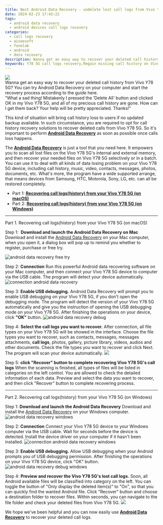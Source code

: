 ```yaml
---
title: Best Android Data Recovery - undelete lost call logs from Vivo Y78 5G
date: 2024-02-23 17:43:22
tags: 
  - android data recovery
  - android devices call logs recovery
categories: 
  - call logs recovery
  - aiseesoft
  - fonelab
  - android
  - data recovery
description: Wanna get an easy way to recover your deleted call history from Vivo Y78 5G? You can try Android Data Recovery on your computer and start the recovery process according to the guide here.
keywords: Y78 5G call logs recovery,Regain missing call history on Vivo Y78 5G,save erased call logs on Y78 5G,recover lost recent calls from Vivo,undelete call numbers from Vivo Y78 5G,Y78 5G call logs retrieval,recover call history from Vivo,get back deleted call history from Vivo Y78 5G android,lost all call history in Vivo Y78 5G again,how to retrieve call history from Vivo Y78 5G,restore call history when deleted in Vivo,how to get back deleted call history Vivo Y78 5G phone
---
```


<img src="https://img0mobiles.techidaily.com/images/best-assets/devices/vivo/vivo-y78-5g/3.jpg" class="atpl-imgstyle"  />

<div class="atpl-content atpl-for-fonelab-android recover-call-logs">

<div class="atpl-post-description-part-1">
Wanna get an easy way to recover your deleted call history from Vivo Y78 5G? You can try Android Data Recovery on your computer and start the recovery process according to the guide here.
</div>



<div class="atpl-post-description-part-2">
<div class="tpl-content-sub-paragraph-question">
    "What a sad thing! Mistakenly I pressed the ’Delete All' button and clicked OK in my Vivo Y78 5G, and all of my precious call history are gone. How can I get them back? Your help will be pretty appreciated. Thanks!"
</div>
<div class="tpl-content-sub-paragraph-content">
  <p>
    This kind of situation will bring call history loss to users if no updated backup available. In such circumstance, you are required to opt for call history recovery solutions to recover deleted calls from Vivo Y78 5G. So it's important to perform <a href="https://tools.techidaily.com/aiseesoft-android-data-recovery/" target="_blank" rel="noopener"><strong>Android Data Recovery</strong></a> as soon as possible once calls loss happens.
  </p>
</div>
</div>

<div class="atpl-post-description-part-3">
<div class="tpl-content-sub-paragraph-normal">
  <p>
    The <a href="https://tools.techidaily.com/aiseesoft-android-data-recovery/" target="_blank" rel="noopener"><strong>Android Data Recovery</strong></a> is just a tool that you need here. It empowers you to scan all lost files on the Vivo Y78 5G's internal and external memory, and then recover your needed files on Vivo Y78 5G selectively or in a batch. You can use it to deal with all kinds of data losing problem on your Vivo Y78 5G device, including call history, music, video, contacts, messages, photos, documents, etc. What's more, the program have a wide supported arrange, that means devices from Samsung, HTC, Motorola, Sony, LG, etc. can all be restored completely.
  </p>
</div>
</div>

<ul>
  <li>Part 1: <strong><a href="#p1"> Recovering call logs(history) from your Vivo Y78 5G  (on macOS)</a></strong></li>
  <li>Part 2: <strong><a href="#p2"> Recovering call logs(history) from your Vivo Y78 5G  (on Windows)</a></strong></li>
</ul>


<!-- Part 1 -->
<a id="p1" name="p1" ></a><hr>

<div>
  <span class="atpl-step-part-style">Part 1. Recovering call logs(history) from your Vivo Y78 5G (on macOS)</span>
</div>

<span class="atpl-stepstyle-a"><span>Step 1: </span></span> <strong>Download and launch the Android Data Recovery on Mac</strong>
Download and install the <a href="https://tools.techidaily.com/aiseesoft-android-data-recovery/" target="_blank" rel="noopener">Android Data Recovery</a> on your Mac computer, when you open it, a dialog box will pop up to remind you whether to register, purchase or free try.

<img src="https://tools.techidaily.com/images/apps/aiseesoft/android-data-recovery/mac-free-try.png" class="atpl-imgstyle" alt="android data recovery free try" />

<span class="atpl-stepstyle-a"><span>Step 2: </span></span> <strong>Connection</strong>
Run this powerful Android data recovering software on your Mac computer, and then connect your Vivo Y78 5G device to computer via the USB cable. The program will detect your device automatically.
<img src="https://tools.techidaily.com/images/apps/aiseesoft/android-data-recovery/mac-connection-interface.jpg" class="atpl-imgstyle" alt="connection android data recovery" />

<span class="atpl-stepstyle-a"><span>Step 3: </span></span> <strong>Enable USB debugging.</strong>
Android Data Recovery will prompt you to enable USB debugging on your Vivo Y78 5G, if you don't open the debugging mode. The program will detect the version of your Vivo Y78 5G automatically and give you the instruction of opening the USB debugging mode on your Vivo Y78 5G. After finishing the operations on your device, click <strong>"OK"</strong> button.
<img src="https://tools.techidaily.com/images/apps/aiseesoft/android-data-recovery/mac-android-usb-debug.jpg"  class="atpl-imgstyle" alt="android data recovery debug" />

<span class="atpl-stepstyle-a"><span>Step 4: </span></span> <strong>Select the call logs you want to recover.</strong>
After connection, all file types on your Vivo Y78 5G will be showed in the interface. Choose the file types you want to recover, such as contacts, messages, messages attachments, <b>call logs</b>, photos, gallery, picture library, videos, audios and other documents. Check the file types you want to recover and click Next. The program will scan your device automatically.
<img src="https://tools.techidaily.com/images/apps/aiseesoft/android-data-recovery/mac-choose-type-call-logs.jpg" class="atpl-imgstyle"  />

<span class="atpl-stepstyle-a"><span>Step 5: </span></span> <strong>click "Recover" button to  complete recovering Vivo Y78 5G's call logs</strong>
When the scanning is finished, all types of files will be listed in categories on the left control. You are allowed to check the detailed information of each data. Preview and select the data you want to recover, and then click "Recover" button to complete recovering process.


<a id="p2" name="p2"></a><hr>

<!-- Part 2 -->
<div>
  <span class="atpl-step-part-style">Part 2. Recovering call logs(history) from your Vivo Y78 5G (on Windows)</span>
</div>

<span class="atpl-stepstyle-a"><span>Step 1: </span></span> <strong>Download and launch the Android Data Recovery</strong>
Download and install the <a href="https://tools.techidaily.com/aiseesoft-android-data-recovery/" target="_blank" rel="noopener">Android Data Recovery</a> on your Windows computer.
<img src="https://tools.techidaily.com/images/apps/aiseesoft/android-data-recovery/win-start-interface.png"  class="atpl-imgstyle" alt="android data recovery windows" />

<span class="atpl-stepstyle-a"><span>Step 2: </span></span> <strong>Connection</strong>
Connect your Vivo Y78 5G device to your Windows computer via the USB cable. Wait for seconds before the device is detected. Install the device driver on your computer if it hasn't been installed.
<img src="https://tools.techidaily.com/images/apps/aiseesoft/android-data-recovery/win-connection-interface.png" class="atpl-imgstyle" alt="connection android data recovery windows" />

<span class="atpl-stepstyle-a"><span>Step 3: </span></span> <strong>Enable USB debugging.</strong>
Allow USB debugging when your Android prompts you of USB debugging permission. After finishing the operations on your Vivo Y78 5G device, click "OK" button.
<img src="https://tools.techidaily.com/images/apps/aiseesoft/android-data-recovery/win-android-usb-debug.png" class="atpl-imgstyle" alt="android data recovery debug windows" />

<span class="atpl-stepstyle-a"><span>Step 4: </span></span> <strong>Preview and recover the Vivo Y78 5G's lost call logs.</strong>
Soon, all Android available files will be classified into category on the left. You can toggle the button of "Only display the deleted item(s)" to "On", so that you can quickly find the wanted Android file. Click "Recover" button and choose a destination folder to recover files. Within seconds, you can navigate to the file folder and check your deleted files from Vivo Y78 5G.
<img src="https://tools.techidaily.com/images/apps/aiseesoft/android-data-recovery/win-recover-call-logs.png" class="atpl-imgstyle"  />

<div class="atpl-post-description-part-4">
<div class="tpl-content-sub-paragraph-normal">
    <p>
        We hope we've been helpful and you can now easily use <a href="https://tools.techidaily.com/aiseesoft-android-data-recovery/" target="_blank" rel="noopener"><strong>Android Data Recovery</strong></a> to recover your deleted call logs.
    </p>
</div>
</div>

<ins class="adsbygoogle"
     style="display:block"
     data-ad-client="ca-pub-7571918770474297"
     data-ad-slot="8358498916"
     data-ad-format="auto"
     data-full-width-responsive="true"></ins>



</div>